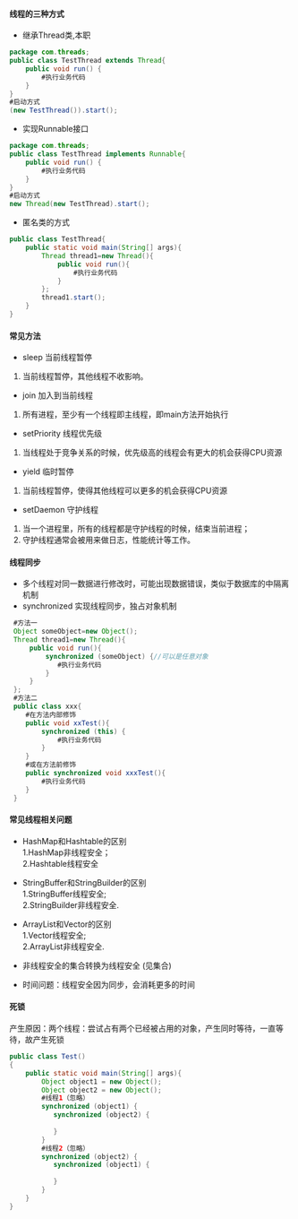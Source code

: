 #### 线程的三种方式
- 继承Thread类,本职
```java
package com.threads;
public class TestThread extends Thread{
    public void run() {
        #执行业务代码
    }
}
#启动方式
(new TestThread()).start();
```
- 实现Runnable接口
```java
package com.threads;
public class TestThread implements Runnable{
    public void run() {
        #执行业务代码
    }
}
#启动方式
new Thread(new TestThread).start();
```
- 匿名类的方式
```java
public class TestThread{
    public static void main(String[] args){
        Thread thread1=new Thread(){
            public void run(){
                #执行业务代码
            }
        };
        thread1.start();
    }
}
```
#### 常见方法
- sleep 当前线程暂停
1. 当前线程暂停，其他线程不收影响。
- join 加入到当前线程
1. 所有进程，至少有一个线程即主线程，即main方法开始执行
- setPriority 线程优先级
1. 当线程处于竞争关系的时候，优先级高的线程会有更大的机会获得CPU资源
- yield 临时暂停
1. 当前线程暂停，使得其他线程可以更多的机会获得CPU资源
- setDaemon 守护线程
1. 当一个进程里，所有的线程都是守护线程的时候，结束当前进程；
2. 守护线程通常会被用来做日志，性能统计等工作。


#### 线程同步
- 多个线程对同一数据进行修改时，可能出现数据错误，类似于数据库的中隔离机制
- synchronized 实现线程同步，独占对象机制
```java
 #方法一
 Object someObject=new Object();
 Thread thread1=new Thread(){
     public void run(){
         synchronized (someObject) {//可以是任意对象
            #执行业务代码
         }
     }
 };
 #方法二
 public class xxx{
    #在方法内部修饰
    public void xxTest(){
        synchronized (this) {
            #执行业务代码
        }
    }
    #或在方法前修饰
    public synchronized void xxxTest(){
        #执行业务代码
    }
 }
```
#### 常见线程相关问题
- HashMap和Hashtable的区别<br />
    1.HashMap非线程安全；<br />
    2.Hashtable线程安全

- StringBuffer和StringBuilder的区别   <br />
    1.StringBuffer线程安全;<br />
    2.StringBuilder非线程安全.

- ArrayList和Vector的区别   
    1.Vector线程安全;<br />
    2.ArrayList非线程安全.
- 非线程安全的集合转换为线程安全 (见集合)
- 时间问题：线程安全因为同步，会消耗更多的时间

#### 死锁
产生原因：两个线程：尝试占有两个已经被占用的对象，产生同时等待，一直等待，故产生死锁
```java
public class Test()
{
    public static void main(String[] args){
        Object object1 = new Object();
        Object object2 = new Object();
        #线程1（忽略）
        synchronized (object1) {
           synchronized (object2) {
                            
           }
        }
        #线程2（忽略）
        synchronized (object2) {
           synchronized (object1) {
                                    
           }
        }
    }
}
```